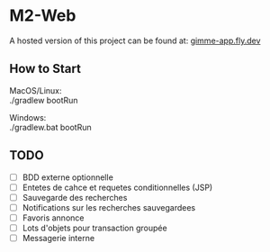 # M2-Web

A hosted version of this project can be found at: [gimme-app.fly.dev](https://gimme-app.fly.dev/)

## How to Start

MacOS/Linux: \
./gradlew bootRun

Windows: \
./gradlew.bat bootRun

## TODO

- [ ] BDD externe optionnelle
- [ ] Entetes de cahce et requetes conditionnelles (JSP)
- [ ] Sauvegarde des recherches
- [ ] Notifications sur les recherches sauvegardees
- [ ] Favoris annonce 
- [ ] Lots d'objets pour transaction groupée
- [ ] Messagerie interne